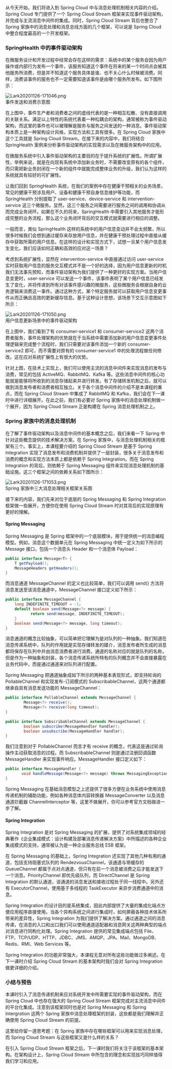 从今天开始，我们将进入到 Spring Cloud 中与消息处理机制相关内容的介绍。Spring Cloud 专门提供了一个 Spring Cloud Stream 框架来实现事件驱动架构，并完成与主流消息中间件的集成。同时，Spring Cloud Stream 背后也整合了 Spring 家族中的消息处理和消息总线方面的几个框架，可以说是 Spring Cloud 中整合程度最高的一个开发框架。

### SpringHealth 中的事件驱动架构

在微服务设计和开发过程中经常会存在这样的需求：系统中的某个服务会因为用户操作或内部行为发布一个事件，该服务知道这个事件在将来的某一个时间点会被其他服务所消费，但是并不知道这个服务具体是谁、也不关心什么时候被消费。同样，消费该事件的服务也不一定需要知道该事件是由哪个服务所发布。如下图所示：

![Lark20201126-171046.png](https://s0.lgstatic.com/i/image/M00/71/BC/Ciqc1F-_cT2AaPnWAAFG-ke1Gqk780.png)  
事件发送和消费示意图

在上图中，事件生产者和消费者之间的虚线代表的是一种相互松散、没有直接调用的关联关系。满足以上特性的系统代表着一种松耦合的架构，通常被称为事件驱动架构，而这里的事件也可以被理解是服务与服务之间发送的一种消息。事件驱动架构本质上是一种架构设计风格，实现方法和工具有很多。在 Spring Cloud 家族中这个工具就是 Spring Cloud Stream。在接下来的内容中，我们将结合 SpringHealth 案例来分析事件驱动架构的实现需求以及在微服务架构中的应用。

在微服务系统中引入事件驱动架构的主要目的在于提升系统的扩展性。所谓扩展性，举例来说，就是在向现有系统中添加新业务时，不需要改变原有的各个组件，而只需把新业务封闭在一个新的组件中就能完成整体业务的升级，我们认为这样的系统就具有较好的可扩展性。

让我们回到 SpringHealth 系统，在我们的案例中存在健康干预相关的业务场景，常见的健康干预涉及用户、设备和健康干预自身信息维护等功能，而 SpringHealth 分别提取了 user-service、device-service 和 intervention-service 这三个微服务。显然，这三个服务之间需要进行服务之间的调用和协调从而完成业务闭环。如果在不久的将来，SpringHealth 中需要引入其他服务才能形成完整的业务流程，那么这个业务闭环背后的交互模式就需要进行相应的调整。

一般而言，类似 SpringHealth 这样的系统中的用户信息变动并不会太频繁，所以很多时候我们会想到通过缓存来存放用户信息，并在健康干预处理过程中直接从缓存中获取所需的用户信息。在这样的设计和实现方式下，试想一旦某个用户信息发生变化，我们应该如何正确和高效的应对这一场景？

考虑到系统扩展性，显然在 intervention-service 中直接通过访问 user-service 实时获取用户信息的服务交互模式并不是一个好的选择，因为用户信息更新的时机我们无法事先预知，而事件驱动架构为我们提供了一种更好的实现方案。当用户信息变更时，user-service 可以发送一个事件，该事件表明了某个用户信息已经发生了变化，并将传递到所有对该事件感兴趣的微服务，这些微服务会根据自身的业务逻辑来消费这一事件。通过这种方式，某个特定服务就可以获取用户信息变更事件从而正确且高效的更新缓存信息。基于这种设计思想，该场景下交互示意图如下所示：

![Lark20201126-171050.png](https://s0.lgstatic.com/i/image/M00/71/C8/CgqCHl-_cUyANr4AAAIM7JYrwbM905.png)  
用户信息更新场景中的事件驱动架构

在上图中，我们看到了有 consumer-service1 和 consumer-service2 这两个消费者服务，事件处理架构的优势就在于当系统中需要添加新的用户信息变更事件处理逻辑来完成整个流程时，我们只需要对该事件添加一个新的 consumer-service2 即可，而不需要对原有的 consumer-service1 中的处理流程做任何修改。这在应对系统扩展性上有很大的优势。

针对上图，在技术上实现上，我们可以使用主流的消息中间件来实现消息的发布与消费，常见的包括 ActiveMQ、RabbitMQ、Kafka 等。这些消息中间件的核心功能就是能够将所收到的消息存储起来并进行转发。有了存储转发机制之后，就可以做到消息发布者和消费者相互独立。关于各个消息中间件的介绍不是本课程的重点，而在 Spring Cloud Stream 中集成了 RabbitMQ 和 Kafka，我们会在下一课时中进行详细展开。在此之前，我们有必要对 Spring 家族中的消息处理机制做一个展开，因为 Spring Cloud Stream 正是构建在 Spring 消息处理机制之上。

### Spring 家族中的消息处理机制

在了解了事件驱动架构以及消息中间件的基本概念之后，我们来看一下 Spring 中针对这些概念提供的技术解决方案。在 Spring 家族中，与消息处理机制相关的框架有三个。事实上，本课程要介绍的 Spring Cloud Stream 是基于 Spring Integration 实现了消息发布和消费机制并提供了一层封装，很多关于消息发布和消费的概念和实现方法本质上都是依赖于 Spring Integration。而在 Spring Integration 的背后，则依赖于 Spring Messaging 组件来实现消息处理机制的基础设施。这三个框架之间的依赖关系如下图所示：

![Lark20201126-171053.png](https://s0.lgstatic.com/i/image/M00/71/C8/CgqCHl-_cVaAeckTAAGWUPl4MVk661.png)  
Spring 家族中三大消息处理相关框架关系图

接下来的内容，我们先来对位于底层的 Spring Messaging 和 Spring Integration 框架做一些展开，方便你在使用 Spring Cloud Stream 时对其背后的实现原理有更好的理解。

#### Spring Messaging

Spring Messaging 是 Spring 框架中的一个底层模块，用于提供统一的消息编程模型。例如，消息这个数据单元在 Spring Messaging 中统一定义为如下所示的 Message 接口，包括一个消息头 Header 和一个消息体 Payload：

```java
public interface Message<T> {
    T getPayload();
    MessageHeaders getHeaders();
}
```

而消息通道 MessageChannel 的定义也比较简单，我们可以调用 send() 方法将消息发送至该消息通道中，MessageChannel 接口定义如下所示：

```java
public interface MessageChannel {
    long INDEFINITE_TIMEOUT = -1;
    default boolean send(Message<?> message) {
           return send(message, INDEFINITE_TIMEOUT);
    }
    boolean send(Message<?> message, long timeout);
}
```

消息通道的概念比较抽象，可以简单把它理解为是对队列的一种抽象。我们知道在消息传递系统中，队列的作用就是实现存储转发的媒介，消息发布者所生成的消息都将保存在队列中并由消息消费者进行消费。通道的名称对应的就是队列的名称，但是作为一种抽象和封装，各个消息传递系统所特有的队列概念并不会直接暴露在业务代码中，而是通过通道来对队列进行配置。

Spring Messaging 把通道抽象成如下所示的两种基本表现形式，即支持轮询的 PollableChannel 和实现发布-订阅模式的 SubscribableChannel，这两个通道都继承自具有消息发送功能的 MessageChannel：

```java
public interface PollableChannel extends MessageChannel { 
	    Message<?> receive(); 
	    Message<?> receive(long timeout);
}
	 
public interface SubscribableChannel extends MessageChannel { 
	    boolean subscribe(MessageHandler handler); 
	    boolean unsubscribe(MessageHandler handler);
}
```

我们注意到对于 PollableChannel 而言才有 receive 的概念，代表这是通过轮询操作主动获取消息的过程。而 SubscribableChannel 则是通过注册回调函数 MessageHandler 来实现事件响应。MessageHandler 接口定义如下：

```java
public interface MessageHandler {
       void handleMessage(Message<?> message) throws MessagingException;
}
```

Spring Messaging 在基础消息模型之上还提供了很多方便在业务系统中使用消息传递机制的辅助功能，例如各种消息体内容转换器 MessageConverter 以及消息通道拦截器 ChannelInterceptor 等，这里不做展开，你可以参考官方文档做进一步了解。

#### Spring Integration

Spring Integration 是对 Spring Messaging 的扩展，提供了对系统集成领域的经典著作《企业集成模式：设计构建及部署消息传递解决方案》中所描述的各种企业集成模式的支持，通常被认为是一种企业服务总线 ESB 框架。

在 Spring Messaging 的基础上，Spring Integration 还实现了其他几种有用的通道，包括支持阻塞式队列的 RendezvousChannel，该通道与带缓存的 QueueChannel 都属于点对点通道，但只有在前一个消息被消费之后才能发送下一个消息。PriorityChannel 即优先级队列，而 DirectChannel 是 Spring Integration 的默认通道，该通道的消息发送和接收过程处于同一线程中。另外还有 ExecutorChannel，使用基于多线程的 TaskExecutor 来异步消费通道中的消息。

Spring Integration 的设计目的是系统集成，因此内部提供了大量的集成化端点方便应用程序直接使用。当各个异构系统之间进行集成时，如何屏蔽各种技术体系所带来的差异性，Spring Integration 为我们提供了解决方案。通过通道之间的消息传递，在消息的入口和出口我们可以使用通道适配器和消息网关这两种典型的端点对消息进行同构化处理。Spring Integration 提供的常见集成端点包括 File、FTP、TCP/UDP、HTTP、JDBC、JMS、AMQP、JPA、Mail、MongoDB、Redis、RMI、Web Services 等。

Spring Integration 的功能非常强大，本课程无意对所有这些功能做过多阐述。在下一课时介绍 Spring Cloud Stream 的基本架构时我们会对 Spring Integration 做更详细的介绍。

### 小结与预告

本课时引入了消息传递机制来应对系统开发中所需要实现的事件驱动架构，而在 Spring Cloud 中也存在强大的 Spring Cloud Stream 框架完成对主流消息中间件的平台化集成。注意到该框架同时也是对 Spring Messaging 和 Spring Intergration 这两个 Spring 家族中消息处理框架的封装，这些都是我们理解并正确使用 Spring Cloud Stream 的前提。

这里给你留一道思考题：在 Spring 家族中存在哪些框架可以用来实现消息处理，而 Spring Cloud Stream 与这些框架又是什么样的关系？

在引入 Spring Cloud Stream 框架之后，下一课时我们将关注于该框架的基本架构。在架构设计上，Spring Cloud Stream 中所包含的理念和实现技巧同样值得我们学习和应用。
